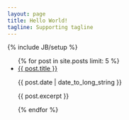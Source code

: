 ```yaml
---
layout: page
title: Hello World!
tagline: Supporting tagline
---
```

{% include JB/setup %}

<ul class="posts">
  {% for post in site.posts limit: 5 %}
    <li>
      <a href="{{ post.url }}">{{ post.title }}</a>
      <p>{{ post.date | date_to_long_string }}</p>
      <p>{{ post.excerpt }}</p>
    </li>
  {% endfor %}
</ul>
